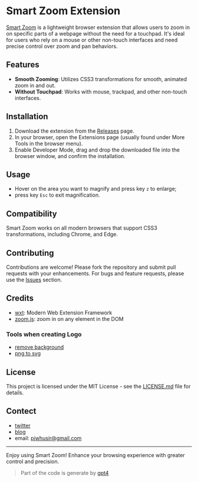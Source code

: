 # Smart Zoom Extension

[Smart Zoom](https://smartzoom.fun) is a lightweight browser extension that allows users to zoom in on specific parts of a webpage without the need for a touchpad. It's ideal for users who rely on a mouse or other non-touch interfaces and need precise control over zoom and pan behaviors.

## Features

- **Smooth Zooming**: Utilizes CSS3 transformations for smooth, animated zoom in and out.
- **Without Touchpad**: Works with mouse, trackpad, and other non-touch interfaces.

## Installation

1. Download the extension from the [Releases](https://github.com/pengjeck/smartzoom/releases) page.
2. In your browser, open the Extensions page (usually found under More Tools in the browser menu).
3. Enable Developer Mode, drag and drop the downloaded file into the browser window, and confirm the installation.

## Usage

- Hover on the area you want to magnify and press key `z` to enlarge;
- press key `Esc` to exit magnification.

## Compatibility

Smart Zoom works on all modern browsers that support CSS3 transformations, including Chrome, and Edge.

## Contributing

Contributions are welcome! Please fork the repository and submit pull requests with your enhancements. For bugs and feature requests, please use the [Issues](https://github.com/pengjeck/smartzoom/issues) section.

## Credits
- [wxt](https://github.com/wxt-dev/wxt): Modern Web Extension Framework
- [zoom.js](https://github.com/hakimel/zoom.js): zoom in on any element in the DOM

### Tools when creating Logo
- [remove background](https://www.remove.bg/zh)
- [png to svg](https://convertio.co/zh/png-svg/)

## License

This project is licensed under the MIT License - see the [LICENSE.md](LICENSE) file for details.

## Contect
- [twitter](https://twitter.com/pjwhusir)
- [blog](http://journeypeng.best/)
- email: pjwhusir@gmail.com

---

Enjoy using Smart Zoom! Enhance your browsing experience with greater control and precision.

> Part of the code is generate by [gpt4](https://chat.openai.com/)
